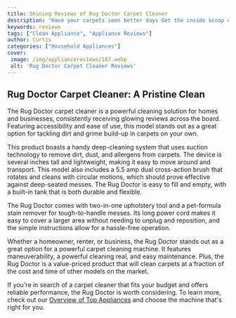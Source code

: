 ```yaml
---
title: Shining Reviews of Rug Doctor Carpet Cleaner
description: "Have your carpets seen better days Get the inside scoop on why the Rug Doctor Carpet Cleaner is the way to go for a deep clean Learn about the features and why customers are giving it glowing reviews"
keywords: reviews
tags: ["Clean Appliance", "Appliance Reviews"]
author: Curtis
categories: ["Household Appliances"]
cover: 
 image: /img/appliancereviews/167.webp
 alt: 'Rug Doctor Carpet Cleaner Reviews'
---
```

## Rug Doctor Carpet Cleaner: A Pristine Clean

The Rug Doctor carpet cleaner is a powerful cleaning solution for homes and businesses, consistently receiving glowing reviews across the board. Featuring accessibility and ease of use, this model stands out as a great option for tackling dirt and grime build-up in carpets on your own.

This product boasts a handy deep-cleaning system that uses suction technology to remove dirt, dust, and allergens from carpets. The device is several inches tall and lightweight, making it easy to move around and transport. This model also includes a 5.5 amp dual cross-action brush that rotates and cleans with circular motions, which should prove effective against deep-seated messes. The Rug Doctor is easy to fill and empty, with a built-in tank that is both durable and flexible.

The Rug Doctor comes with two-in-one upholstery tool and a pet-formula stain remover for tough-to-handle messes. Its long power cord makes it easy to cover a larger area without needing to unplug and reposition, and the simple instructions allow for a hassle-free operation.

Whether a homeowner, renter, or business, the Rug Doctor stands out as a great option for a powerful carpet cleaning machine. It features maneuverability, a powerful cleaning real, and easy maintenance. Plus, the Rug Doctor is a value-priced product that will clean carpets at a fraction of the cost and time of other models on the market.

If you're in search of a carpet cleaner that fits your budget and offers reliable performance, the Rug Doctor is worth considering. To learn more, check out our [Overview of Top Appliances](./pages/appliance-overview) and choose the machine that's right for you.
